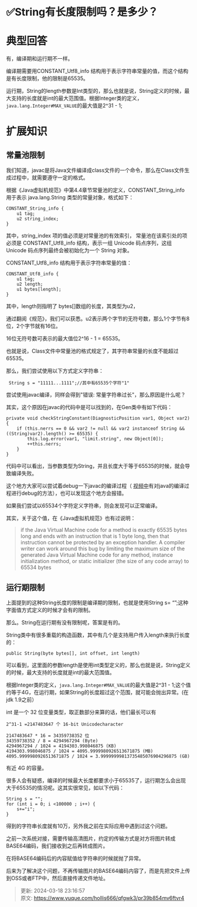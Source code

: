 # ✅String有长度限制吗？是多少？

# 典型回答


有，编译期和运行期不一样。



编译期需要用CONSTANT_Utf8_info 结构用于表示字符串常量的值，而这个结构是有长度限制，他的限制是65535。



运行期，String的length参数是Int类型的，那么也就是说，String定义的时候，最大支持的长度就是int的最大范围值。根据Integer类的定义，`java.lang.Integer#MAX_VALUE`的最大值是2^31 - 1;





# 扩展知识


## 常量池限制


我们知道，javac是将Java文件编译成class文件的一个命令，那么在Class文件生成过程中，就需要遵守一定的格式。



根据《Java虚拟机规范》中第4.4章节常量池的定义，CONSTANT_String_info 用于表示 java.lang.String 类型的常量对象，格式如下：



```plain
CONSTANT_String_info {
    u1 tag;
    u2 string_index;
}
```



其中，string_index 项的值必须是对常量池的有效索引， 常量池在该索引处的项必须是 CONSTANT_Utf8_info 结构，表示一组 Unicode 码点序列，这组 Unicode 码点序列最终会被初始化为一个 String 对象。



CONSTANT_Utf8_info 结构用于表示字符串常量的值：



```plain
CONSTANT_Utf8_info {
    u1 tag;
    u2 length;
    u1 bytes[length];
}
```



其中，length则指明了 bytes[]数组的长度，其类型为u2，



通过翻阅《规范》，我们可以获悉。u2表示两个字节的无符号数，那么1个字节有8位，2个字节就有16位。



16位无符号数可表示的最大值位2^16 - 1 = 65535。



也就是说，Class文件中常量池的格式规定了，其字符串常量的长度不能超过65535。



那么，我们尝试使用以下方式定义字符串：



```plain
 String s = "11111...1111";//其中有65535个字符"1"
```



尝试使用javac编译，同样会得到"错误: 常量字符串过长"，那么原因是什么呢？

其实，这个原因在javac的代码中是可以找到的，在Gen类中有如下代码：



```plain
private void checkStringConstant(DiagnosticPosition var1, Object var2) {
    if (this.nerrs == 0 && var2 != null && var2 instanceof String && ((String)var2).length() >= 65535) {
        this.log.error(var1, "limit.string", new Object[0]);
        ++this.nerrs;
    }
}
```



代码中可以看出，当参数类型为String，并且长度大于等于65535的时候，就会导致编译失败。



这个地方大家可以尝试着debug一下javac的编译过程（ [视频中](https://www.bilibili.com/video/BV1uK4y1t7H1/?spm_id_from=333.999.0.0)有对java的编译过程进行debug的方法），也可以发现这个地方会报错。



如果我们尝试以65534个字符定义字符串，则会发现可以正常编译。



其实，关于这个值，在《Java虚拟机规范》也有过说明：



> if the Java Virtual Machine code for a method is exactly 65535 bytes long and ends with an instruction that is 1 byte long, then that instruction cannot be protected by an exception handler. A compiler writer can work around this bug by limiting the maximum size of the generated Java Virtual Machine code for any method, instance initialization method, or static initializer (the size of any code array) to 65534 bytes
>



## 运行期限制




上面提到的这种String长度的限制是编译期的限制，也就是使用String s= “”;这种字面值方式定义的时候才会有的限制。



那么。String在运行期有没有限制呢，答案是有的。



String类中有很多重载的构造函数，其中有几个是支持用户传入length来执行长度的：



```plain
public String(byte bytes[], int offset, int length)
```



可以看到，这里面的参数length是使用int类型定义的，那么也就是说，String定义的时候，最大支持的长度就是int的最大范围值。



根据Integer类的定义，`java.lang.Integer#MAX_VALUE`的最大值是2^31 - 1;这个值约等于4G，在运行期，如果String的长度超过这个范围，就可能会抛出异常。(在jdk 1.9之前）



int 是一个 32 位变量类型，取正数部分来算的话，他们最长可以有



```plain
2^31-1 =2147483647 个 16-bit Unicodecharacter

2147483647 * 16 = 34359738352 位
34359738352 / 8 = 4294967294 (Byte)
4294967294 / 1024 = 4194303.998046875 (KB)
4194303.998046875 / 1024 = 4095.9999980926513671875 (MB)
4095.9999980926513671875 / 1024 = 3.99999999813735485076904296875 (GB)
```



有近 4G 的容量。



很多人会有疑惑，编译的时候最大长度都要求小于65535了，运行期怎么会出现大于65535的情况呢。这其实很常见，如以下代码：



```plain
String s = "";
for (int i = 0; i <100000 ; i++) {
    s+="i";
}
```



得到的字符串长度就有10万，另外我之前在实际应用中遇到过这个问题。



之前一次系统对接，需要传输高清图片，约定的传输方式是对方将图片转成BASE64编码，我们接收到之后再转成图片。



在将BASE64编码后的内容赋值给字符串的时候就抛了异常。



后来为了解决这个问题，不再传输图片的BASE64编码内容了，而是先把文件上传到OSS或者FTP中，然后直接传递文件地址。





> 更新: 2024-03-18 23:16:57  
> 原文: <https://www.yuque.com/hollis666/qfgwk3/pr39b854mv6ftvr4>